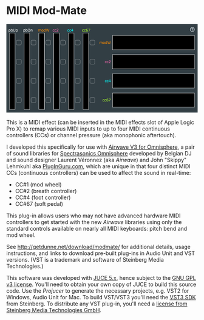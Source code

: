 # MIDI Mod-Mate
![](modmate.png)

This is a MIDI effect (can be inserted in the MIDI effects slot of Apple Logic Pro X) to remap various MIDI inputs to up to four MIDI continuous controllers (CCs) or channel pressure (aka monophonic aftertouch).

I developed this specifically for use with [Airwave V3 for Omnisphere](https://www.pluginguru.com/products/airwave-v3/), a pair of sound libraries for [Spectrasonics Omnisphere](https://www.spectrasonics.net/products/omnisphere/) developed by Belgian DJ and sound designer Laurent V&eacute;ronnez (aka *Airwave*) and John "Skippy" Lehmkuhl aka [PlugInGuru.com](https://www.pluginguru.com/), which are unique in that four distinct MIDI CCs (continuous controllers) can be used to affect the sound in real-time:
 * CC#1 (mod wheel)
 * CC#2 (breath controller)
 * CC#4 (foot controller)
 * CC#67 (soft pedal)

This plug-in allows users who may not have advanced hardware MIDI controllers to get started with the new *Airwave* libraries using only the standard controls available on nearly all MIDI keyboards: pitch bend and mod wheel.

See http://getdunne.net/download/modmate/ for additional details, usage instructions, and links to download pre-built plug-ins in Audio Unit and VST versions. (VST is a trademark and software of Steinberg Media Technologies.)

This software was developed with [JUCE 5.x](https://shop.juce.com/get-juce), hence subject to the [GNU GPL v3 license](https://www.gnu.org/licenses/gpl-3.0.en.html). You'll need to obtain your own copy of JUCE to build this source code. Use the *Projucer* to generate the necessary projects, e.g. VST2 for Windows, Audio Unit for Mac. To build VST/VST3 you'll need the [VST3 SDK](https://github.com/steinbergmedia/vst3sdk) from Steinberg. To distribute any VST plug-in, you'll need a [license from Steinberg Media Technologies GmbH](https://www.steinberg.net/en/company/developers.html).
